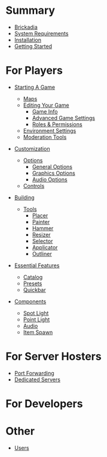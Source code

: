 # Summary

- [Brickadia](./brickadia.md)
- [System Requirements](./system_requirements.md)
- [Installation](./installation.md)
- [Getting Started](./getting_started)

# For Players
- [Starting A Game](chapter_1/chapter_1.md)
  - [Maps](chapter_1/maps.md)
  - [Editing Your Game](chapter_1/server_editing.md)
      - [Game Info](chapter_1/server_editing/server_info.md)
      - [Advanced Game Settings](chapter_1/server_editing/advanced_server_settings.md)
      - [Roles & Permissions](chapter_1/server_editing/roles.md)
  - [Environment Settings]()
  - [Moderation Tools]()

- [Customization]()
  - [Options]()
    - [General Options]()
    - [Graphics Options]()
    - [Audio Options]()
  - [Controls]()

- [Building](chapter_2/chapter_2.md)
  - [Tools](chapter_2/tools.md)
    - [Placer](chapter_2/tools/placer.md)
    - [Painter](chapter_2/tools/painter.md)
    - [Hammer](chapter_2/tools/hammer.md)
    - [Resizer](chapter_2/tools/resizer.md)
    - [Selector](chapter_2/tools/selector.md)
    - [Applicator](chapter_2/tools/applicator.md)
    - [Outliner](chapter_2/tools/outliner.md)

- [Essential Features](chapter_3/chapter_3.md)
  - [Catalog](chapter_3/catalog.md)
  - [Presets](chapter_3/presets.md)
  - [Quickbar](chapter_3/quickbar.md)

- [Components](chapter_4/chapter_4.md)
  - [Spot Light](chapter_4/spot_light.md)
  - [Point Light](chapter_4/point_light.md)
  - [Audio](chapter_4/audio.md)
  - [Item Spawn](chapter_4/item_spawn.md)

# For Server Hosters
- [Port Forwarding]()
- [Dedicated Servers]()

# For Developers

# Other
- [Users](./users.md)